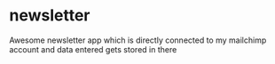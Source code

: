 # newsletter
Awesome newsletter app which is directly connected to my mailchimp account and data entered gets stored in there
